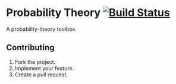 # Probability Theory [![Build Status][travis-svg]][travis-url]

A probability-theory toolbox.

## Contributing

1. Fork the project.
2. Implement your feature.
3. Create a pull request.

[travis-svg]: https://travis-ci.org/stainless-steel/prob.svg?branch=master
[travis-url]: https://travis-ci.org/stainless-steel/prob
